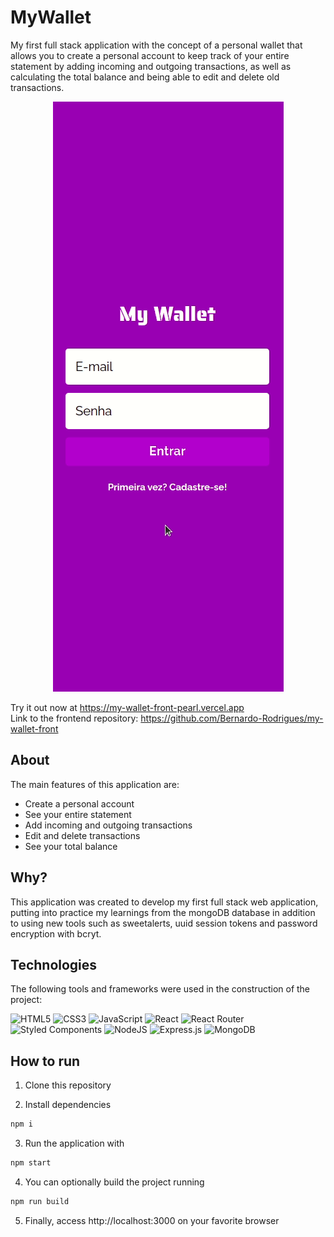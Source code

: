 # MyWallet

My first full stack application with the concept of a personal wallet that allows you to create a personal account to keep track of your entire statement by adding incoming and outgoing transactions, as well as calculating the total balance and being able to edit and delete old transactions.

<div align='center'>
  <img style='ustify-content: center' src='/src/gif/MyWallet.gif' />
</div>

Try it out now at https://my-wallet-front-pearl.vercel.app
<br/>
Link to the frontend repository: https://github.com/Bernardo-Rodrigues/my-wallet-front

## About

The main features of this application are:

- Create a personal account
- See your entire statement
- Add incoming and outgoing transactions
- Edit and delete transactions
- See your total balance

## Why?

This application was created to develop my first full stack web application, putting into practice my learnings from the mongoDB database in addition to using new tools such as sweetalerts, uuid session tokens and password encryption with bcryt.

## Technologies

The following tools and frameworks were used in the construction of the project:<br>

  ![HTML5](https://img.shields.io/badge/html5-%23E34F26.svg?style=for-the-badge&logo=html5&logoColor=white)
  ![CSS3](https://img.shields.io/badge/css3-%231572B6.svg?style=for-the-badge&logo=css3&logoColor=white)
  ![JavaScript](https://img.shields.io/badge/javascript-%23323330.svg?style=for-the-badge&logo=javascript&logoColor=%23F7DF1E)
  ![React](https://img.shields.io/badge/react-%2320232a.svg?style=for-the-badge&logo=react&logoColor=%2361DAFB)
  ![React Router](https://img.shields.io/badge/React_Router-CA4245?style=for-the-badge&logo=react-router&logoColor=white)
  ![Styled Components](https://img.shields.io/badge/styled--components-DB7093?style=for-the-badge&logo=styled-components&logoColor=white)
  ![NodeJS](https://img.shields.io/badge/node.js-6DA55F?style=for-the-badge&logo=node.js&logoColor=white)
  ![Express.js](https://img.shields.io/badge/express.js-%23404d59.svg?style=for-the-badge&logo=express&logoColor=%2361DAFB)
  ![MongoDB](https://img.shields.io/badge/MongoDB-%234ea94b.svg?style=for-the-badge&logo=mongodb&logoColor=white)

## How to run

1. Clone this repository

2. Install dependencies
```bash
npm i
```

3. Run the application with
```bash
npm start
```

4. You can optionally build the project running
```bash
npm run build
```
5. Finally, access http://localhost:3000 on your favorite browser
